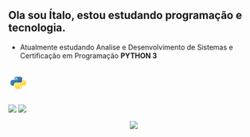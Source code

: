 
## Ola sou Ítalo, estou estudando programação e tecnologia.

- Atualmente estudando Analise e Desenvolvimento de Sistemas e Certificação em Programação **PYTHON 3** 
 <div style="display: inline_block"><br>
  <img align="center" alt="Rafa-Python" height="30" width="40" src="https://raw.githubusercontent.com/devicons/devicon/master/icons/python/python-original.svg">
</div>
 
 ##
 
  <a href="https://instagram.com/italotato" target="_blank"><img src="https://img.shields.io/badge/-Instagram-%23E4405F?style=for-the-badge&logo=instagram&logoColor=white" target="_blank"></a>
    <a href="https://www.linkedin.com/in/italo-lucas-molino-160112230" target="_blank"><img src="https://img.shields.io/badge/LinkedIn-0077B5?style=for-the-badge&logo=linkedin&logoColor=white" target="_blank"></a>

<div align="center">
  <a href="https://github.com/TATHORbr">
  <img height="180em" src="https://github-readme-stats.vercel.app/api?username=TATHORbr&show_icons=true&theme=chartreuse-dark&include_all_commits=true&count_private=true"/>
</div>
